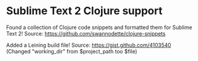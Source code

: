 Sublime Text 2 Clojure support
==============================

Found a collection of Clojure code snippets and formatted them for Sublime Text 2!
Source: https://github.com/swannodette/clojure-snippets

Added a Leining build file!
Source: https://gist.github.com/4103540
(Changed "working_dir" from $project_path too $file)

